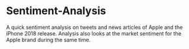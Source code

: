 # Sentiment-Analysis
A quick sentiment analysis on tweets and news articles of Apple and the iPhone 2018 release. Analysis also looks at the market sentiment for the Apple brand during the same time.
